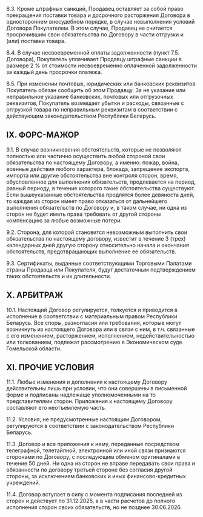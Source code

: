 8.3. Кроме штрафных санкций, Продавец оставляет за собой право прекращения поставки товара и досрочного расторжения Договора в одностороннем внесудебном порядке, в случае невыполнения условий Договора Покупателем. В этом случае, Продавец не считается просрочившим свои обязательства по Договору в части отгрузки и (или) поставки товара.

8.4. В случае несвоевременной оплаты задолженности (пункт 7.5. Договора), Покупатель уплачивает Продавцу штрафные санкции в размере 2 % от стоимости несвоевременно оплаченной задолженности за каждый день просрочки платежа.

8.5. При изменении почтовых, юридических или банковских реквизитов Покупатель обязан сообщить об этом Продавцу. За не указание или неправильное указание банковских, почтовых или отгрузочных реквизитов, Покупатель возмещает убытки и расходы, связанные с отгрузкой товара по неправильным реквизитам в соответствии с действующим законодательством Республики Беларусь.

## IX. ФОРС-МАЖОР

9.1. В случае возникновения обстоятельств, которые не позволяют полностью или частично осуществить любой стороной свои обязательства по настоящему Договору, а именно: пожар, война, военные действия любого характера, блокада, запрещение экспорта, импорта или другие обстоятельства вне контроля сторон, время, обусловленное для выполнения обязательств, продлевается на период, равный периоду, в течение которого такие обстоятельства существуют. Если вышеуказанные обстоятельства продлятся более девяноста дней, то каждая из сторон имеет право отказаться от дальнейшего выполнения обязательств по Договору и, в таком случае, ни одна из сторон не будет иметь права требовать от другой стороны компенсацию за любые возможные потери.

9.2. Сторона, для которой становится невозможным выполнить свои обязательства по настоящему договору, известит в течение 3 (трех) календарных дней другую сторону относительно начала и окончания обстоятельств, предотвращающих выполнение ее обязательств.

9.3. Сертификаты, выданные соответствующими Торговыми Палатами страны Продавца или Покупателя, будут достаточным подтверждением таких обстоятельств и их длительности.

## Х. АРБИТРАЖ

10.1. Настоящий Договор регулируется, толкуется и приводится в исполнение в соответствии с материальным правом Республики Беларусь. Все споры, разногласия или требования, которые могут возникнуть из настоящего Договора или в связи с ним, в т.ч. связанные с его изменением, расторжением, исполнением, недействительностью или толкованием, подлежат рассмотрению в Экономическом суде Гомельской области.

## ХІ. ПРОЧИЕ УСЛОВИЯ

11.1. Любые изменения и дополнения к настоящему Договору действительны лишь при условии, что они совершены в письменной форме и подписаны надлежаще уполномоченными на то представителями сторон. Приложения к настоящему Договору составляют его неотъемлемую часть.

11.2. Условия, не предусмотренные настоящим Договором, регулируются в соответствии с законодательством Республики Беларусь.

11.3. Договор и все приложения к нему, переданные посредством телеграфной, телетайпной, электронной или иной связи признаются сторонами по Договору, с последующим обменом оригиналами в течение 50 дней. Ни одна из сторон не вправе передавать свои права и обязанности по договору третьей стороне без согласия другой стороны, за исключением банковских и иных финансово-кредитных учреждений.

11.4. Договор вступает в силу с момента подписания последней из сторон и действует по 31.12.2025, а в части расчетов до полного исполнения сторон своих обязательств, но не позднее 30.06.2026.